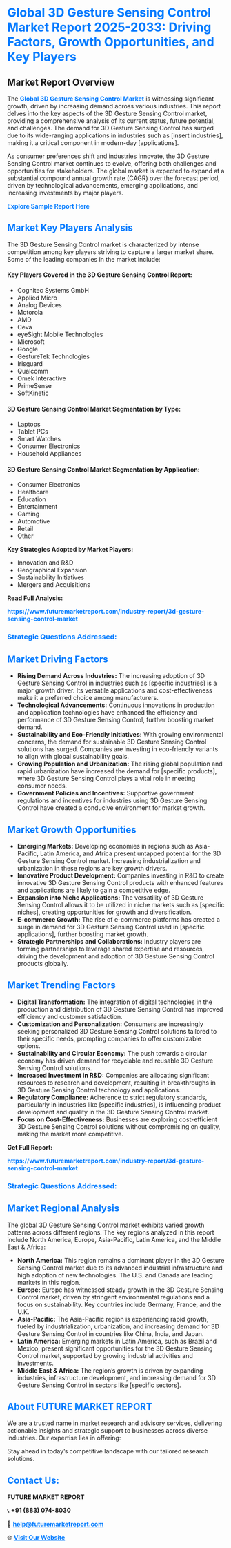 <h1 style="color: #007BFF;">Global 3D Gesture Sensing Control Market Report 2025-2033: Driving Factors, Growth Opportunities, and Key Players</h1>

<section id="overview">
<h2>Market Report Overview</h2>
<p>The <a href="https://www.futuremarketreport.com/industry-report/3d-gesture-sensing-control-market" style="color: #007BFF; text-decoration: none;"><strong>Global 3D Gesture Sensing Control Market</strong></a> is witnessing significant growth, driven by increasing demand across various industries. This report delves into the key aspects of the 3D Gesture Sensing Control market, providing a comprehensive analysis of its current status, future potential, and challenges. The demand for 3D Gesture Sensing Control has surged due to its wide-ranging applications in industries such as [insert industries], making it a critical component in modern-day [applications].</p>
<p>As consumer preferences shift and industries innovate, the 3D Gesture Sensing Control market continues to evolve, offering both challenges and opportunities for stakeholders. The global market is expected to expand at a substantial compound annual growth rate (CAGR) over the forecast period, driven by technological advancements, emerging applications, and increasing investments by major players.</p>
</section>

<section id="overview">
<p><a href="https://www.futuremarketreport.com/request-sample/reportId=63067" style="color: #007BFF; text-decoration: none;"><strong>Explore Sample Report Here</strong></a></p>
</section>

<section id="key-players">
<h2 style="color: #007BFF;">Market Key Players Analysis</h2>
<p>The 3D Gesture Sensing Control market is characterized by intense competition among key players striving to capture a larger market share. Some of the leading companies in the market include:</p>
<h4>Key Players Covered in the 3D Gesture Sensing Control Report:</h4>
<ul><li>Cognitec Systems GmbH</li><li>Applied Micro</li><li>Analog Devices</li><li>Motorola</li><li>AMD</li><li>Ceva</li><li>eyeSight Mobile Technologies</li><li>Microsoft</li><li>Google</li><li>GestureTek Technologies</li><li>Irisguard</li><li>Qualcomm</li><li>Omek Interactive</li><li>PrimeSense</li><li>SoftKinetic</li></ul>
<h4>3D Gesture Sensing Control Market Segmentation by Type:</h4>
<ul><li>Laptops</li><li>Tablet PCs</li><li>Smart Watches</li><li>Consumer Electronics</li><li>Household Appliances</li></ul>

<h4>3D Gesture Sensing Control Market Segmentation by Application:</h4>
<ul><li>Consumer Electronics</li><li>Healthcare</li><li>Education</li><li>Entertainment</li><li>Gaming</li><li>Automotive</li><li>Retail</li><li>Other</li></ul>
<p><strong>Key Strategies Adopted by Market Players:</strong></p>
<ul>
<li>Innovation and R&D</li>
<li>Geographical Expansion</li>
<li>Sustainability Initiatives</li>
<li>Mergers and Acquisitions</li>
</ul>
</section>

<section>
<p><strong>Read Full Analysis: </strong></p><a href="https://www.futuremarketreport.com/industry-report/3d-gesture-sensing-control-market" style="color: #007BFF; text-decoration: none;"><strong>https://www.futuremarketreport.com/industry-report/3d-gesture-sensing-control-market</strong></a>
<h3 style="color: #007BFF;">Strategic Questions Addressed:</h3>
</section>

<section id="driving-factors">
<h2 style="color: #007BFF;">Market Driving Factors</h2>
<ul>
<li><strong>Rising Demand Across Industries:</strong> The increasing adoption of 3D Gesture Sensing Control in industries such as [specific industries] is a major growth driver. Its versatile applications and cost-effectiveness make it a preferred choice among manufacturers.</li>
<li><strong>Technological Advancements:</strong> Continuous innovations in production and application technologies have enhanced the efficiency and performance of 3D Gesture Sensing Control, further boosting market demand.</li>
<li><strong>Sustainability and Eco-Friendly Initiatives:</strong> With growing environmental concerns, the demand for sustainable 3D Gesture Sensing Control solutions has surged. Companies are investing in eco-friendly variants to align with global sustainability goals.</li>
<li><strong>Growing Population and Urbanization:</strong> The rising global population and rapid urbanization have increased the demand for [specific products], where 3D Gesture Sensing Control plays a vital role in meeting consumer needs.</li>
<li><strong>Government Policies and Incentives:</strong> Supportive government regulations and incentives for industries using 3D Gesture Sensing Control have created a conducive environment for market growth.</li>
</ul>
</section>

<section id="growth-opportunities">
<h2 style="color: #007BFF;">Market Growth Opportunities</h2>
<ul>
<li><strong>Emerging Markets:</strong> Developing economies in regions such as Asia-Pacific, Latin America, and Africa present untapped potential for the 3D Gesture Sensing Control market. Increasing industrialization and urbanization in these regions are key growth drivers.</li>
<li><strong>Innovative Product Development:</strong> Companies investing in R&D to create innovative 3D Gesture Sensing Control products with enhanced features and applications are likely to gain a competitive edge.</li>
<li><strong>Expansion into Niche Applications:</strong> The versatility of 3D Gesture Sensing Control allows it to be utilized in niche markets such as [specific niches], creating opportunities for growth and diversification.</li>
<li><strong>E-commerce Growth:</strong> The rise of e-commerce platforms has created a surge in demand for 3D Gesture Sensing Control used in [specific applications], further boosting market growth.</li>
<li><strong>Strategic Partnerships and Collaborations:</strong> Industry players are forming partnerships to leverage shared expertise and resources, driving the development and adoption of 3D Gesture Sensing Control products globally.</li>
</ul>
</section>

<section id="trending-factors">
<h2 style="color: #007BFF;">Market Trending Factors</h2>
<ul>
<li><strong>Digital Transformation:</strong> The integration of digital technologies in the production and distribution of 3D Gesture Sensing Control has improved efficiency and customer satisfaction.</li>
<li><strong>Customization and Personalization:</strong> Consumers are increasingly seeking personalized 3D Gesture Sensing Control solutions tailored to their specific needs, prompting companies to offer customizable options.</li>
<li><strong>Sustainability and Circular Economy:</strong> The push towards a circular economy has driven demand for recyclable and reusable 3D Gesture Sensing Control solutions.</li>
<li><strong>Increased Investment in R&D:</strong> Companies are allocating significant resources to research and development, resulting in breakthroughs in 3D Gesture Sensing Control technology and applications.</li>
<li><strong>Regulatory Compliance:</strong> Adherence to strict regulatory standards, particularly in industries like [specific industries], is influencing product development and quality in the 3D Gesture Sensing Control market.</li>
<li><strong>Focus on Cost-Effectiveness:</strong> Businesses are exploring cost-efficient 3D Gesture Sensing Control solutions without compromising on quality, making the market more competitive.</li>
</ul>
</section>

<section>
<p><strong>Get Full Report: </strong></p><a href="https://www.futuremarketreport.com/industry-report/3d-gesture-sensing-control-market" style="color: #007BFF; text-decoration: none;"><strong>https://www.futuremarketreport.com/industry-report/3d-gesture-sensing-control-market</strong></a>
<h3 style="color: #007BFF;">Strategic Questions Addressed:</h3>
</section>


<section id="regional-analysis">
<h2 style="color: #007BFF;">Market Regional Analysis</h2>
<p>The global 3D Gesture Sensing Control market exhibits varied growth patterns across different regions. The key regions analyzed in this report include North America, Europe, Asia-Pacific, Latin America, and the Middle East & Africa:</p>
<ul>
<li><strong>North America:</strong> This region remains a dominant player in the 3D Gesture Sensing Control market due to its advanced industrial infrastructure and high adoption of new technologies. The U.S. and Canada are leading markets in this region.</li>
<li><strong>Europe:</strong> Europe has witnessed steady growth in the 3D Gesture Sensing Control market, driven by stringent environmental regulations and a focus on sustainability. Key countries include Germany, France, and the U.K.</li>
<li><strong>Asia-Pacific:</strong> The Asia-Pacific region is experiencing rapid growth, fueled by industrialization, urbanization, and increasing demand for 3D Gesture Sensing Control in countries like China, India, and Japan.</li>
<li><strong>Latin America:</strong> Emerging markets in Latin America, such as Brazil and Mexico, present significant opportunities for the 3D Gesture Sensing Control market, supported by growing industrial activities and investments.</li>
<li><strong>Middle East & Africa:</strong> The region’s growth is driven by expanding industries, infrastructure development, and increasing demand for 3D Gesture Sensing Control in sectors like [specific sectors].</li>
</ul>
</section>

<footer>
<h2 style="color: #007BFF;">About FUTURE MARKET REPORT</h2>
<p>We are a trusted name in market research and advisory services, delivering actionable insights and strategic support to businesses across diverse industries. Our expertise lies in offering:</p>

<p>Stay ahead in today’s competitive landscape with our tailored research solutions.</p>

<h2 style="color: #007BFF;">Contact Us:</h2>
<p><strong>FUTURE MARKET REPORT</strong></p>
<p>📞 <strong>+91 (883) 074-8030</strong></p>
<p>📧 <strong><a href="mailto:help@futuremarketreport.com" style="color: #007BFF;">help@futuremarketreport.com</a></strong></p>
<p>🌐 <strong><a href="https://www.futuremarketreport.com/" style="color: #007BFF;">Visit Our Website</a></strong></p>
</footer>